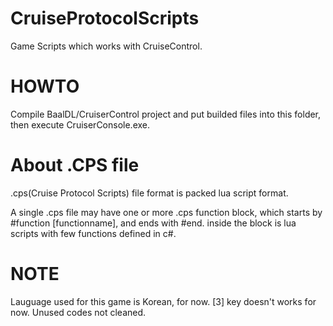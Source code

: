 CruiseProtocolScripts
=====================

Game Scripts which works with CruiseControl.

HOWTO
================

Compile BaalDL/CruiserControl project and put builded files into this folder,
then execute CruiserConsole.exe.

About .CPS file
================
.cps(Cruise Protocol Scripts) file format is packed lua script format.

A single .cps file may have one or more .cps function block, which starts by #function [functionname],
and ends with #end. inside the block is lua scripts with few functions defined in c#.

NOTE
================

Lauguage used for this game is Korean, for now.
[3] key doesn't works for now.
Unused codes not cleaned.
